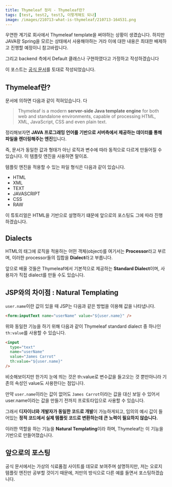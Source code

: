 ```yaml
---
title: Thymeleaf 정리 - Thymeleaf란?
tags: [test, test2, test3, 이렇게해도 되나]
image: /images/210713-what-is-thymeleaf/210713-164531.png
---
```


우연한 계기로 회사에서 Thymeleaf template을 써야하는 상황이 생겼습니다.
하지만 JAVA랑 Spring을 모르는 상태에서 사용해야하는 거라 이에 대한 내용은 최대한 배제하고 진행할 예정이니 참고바랍니다.

그리고 backend 측에서 Default 클래스나 구현하였다고 가정하고 작성하겠습니다

이 포스트는 [공식 문서](https://www.thymeleaf.org/doc/tutorials/3.0/usingthymeleaf.html#link-urls)를 토대로 작성되었습니다.

## Thymeleaf란?

문서에 의하면 다음과 같이 적혀있습니다.
다

> Thymeleaf is a modern **server-side Java template engine** for both web and standalone environments, capable of processing HTML, XML, JavaScript, CSS and even plain text.

정리해보자면 **JAVA 프로그래밍 언어를 기반으로 서버측에서 제공하는 데이터를 통해 파일을 렌더링해주는 엔진**입니다.

즉, 문서가 동일한 값과 형태가 아닌 로직과 변수에 따라 동적으로 다르게 만들어질 수 있습니다. 이 템플릿 엔진을 사용하면 말이죠.

템플릿 엔진을 적용할 수 있는 파일 형식은 다음과 같이 있습니다.

- HTML
- XML
- TEXT
- JAVASCRIPT
- CSS
- RAW

이 튜토리얼은 HTML을 기반으로 설명하기 떄문에 앞으로의 포스팅도 그에 따라 진행하겠습니다.

## Dialects

HTML의 태그에 로직을 적용하는 어떤 객체(object)를 여기서는 **Processor**라고 부르며, 이러한 processor들의 집합을 **Dialect**라고 부릅니다.

앞으로 배울 것들은 Thymeleaf에서 기본적으로 제공하는 **Standard Dialect**이며, 사용자가 직접 dialect를 만들 수도 있습니다.

## JSP와의 차이점 : Natural Templating

`user.name`이란 값이 있을 때 JSP는 다음과 같은 방법을 이용해 값을 나타냅니다.

```html
<form:inputText name="userName" value="${user.name}" />
```

위와 동일한 기능을 하기 위해 다음과 같이 Thymeleaf standard dialect 중 하나인 `th:value`를 사용할 수 있습니다.

```html
<input
  type="text"
  name="userName"
  value="James Carrot"
  th:value="${user.name}"
/>
```

비슷해보이지만 한가지 눈에 띄는 것은 th:value로 변수값을 들고오는 것 뿐만아니라 기존의 속성인 value도 사용한다는 점입니다.

만약 `user.name`이라는 값이 없어도 `James Carrot`이라는 값을 대신 보일 수 있어서 user.name이라는 값을 만들기 전까지 프로토타입으로 사용할 수 있습니다.

그래서 **디자이너와 개발자가 동일한 코드로 개발**이 가능하게되고, 임의의 예시 값이 들어있는 **정적 코드에서 실제 템플릿 코드로 변환하는데 큰 노력이 필요하지 않습니다.**

이러한 역할을 하는 기능을 **Natural Templating**이라 하며, Thymeleaf는 이 기능을 기반으로 만들어졌습니다.

## 앞으로의 포스팅

공식 문서에서는 가상의 식료품점 사이트를 데모로 보여주며 설명하지만, 저는 오로지 템플릿 엔진만 공부할 것이기 때문에, 저만의 방식으로
다른 예를 들면서 포스팅하겠습니다.
